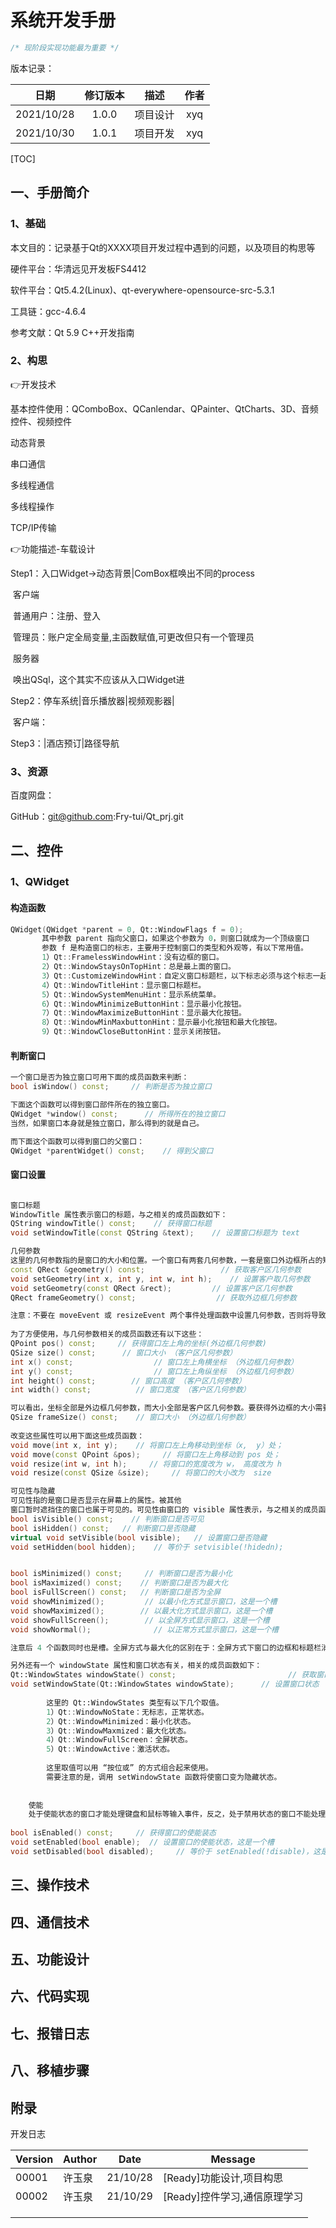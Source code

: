 # 系统开发手册

```c
/* 现阶段实现功能最为重要 */
```

版本记录：

|    日期    | 修订版本 |   描述   | 作者 |
| :--------: | :------: | :------: | :--: |
| 2021/10/28 |  1.0.0   | 项目设计 | xyq  |
| 2021/10/30 |  1.0.1   | 项目开发 | xyq  |

[TOC]

## 一、手册简介

### 1、基础

本文目的：记录基于Qt的XXXX项目开发过程中遇到的问题，以及项目的构思等

硬件平台：华清远见开发板FS4412

软件平台：Qt5.4.2(Linux)、qt-everywhere-opensource-src-5.3.1

工具链：gcc-4.6.4

参考文献：Qt 5.9 C++开发指南

### 2、构思

👉开发技术

基本控件使用：QComboBox、QCanlendar、QPainter、QtCharts、3D、音频控件、视频控件

动态背景

串口通信

多线程通信

多线程操作

TCP/IP传输

👉功能描述-车载设计

Step1：入口Widget→动态背景|ComBox框唤出不同的process

​			  客户端	

​					普通用户：注册、登入

​					管理员：账户定全局变量,主函数赋值,可更改但只有一个管理员

​			  服务器	

​					唤出QSql，这个其实不应该从入口Widget进

Step2：停车系统|音乐播放器|视频观影器|

​			 客户端：

Step3：|酒店预订|路径导航

### 3、资源

百度网盘：

GitHub：git@github.com:Fry-tui/Qt_prj.git

## 二、控件

### 1、QWidget

#### 构造函数

```c++
QWidget(QWidget *parent = 0, Qt::WindowFlags f = 0);  
       其中参数 parent 指向父窗口，如果这个参数为 0，则窗口就成为一个顶级窗口
       参数 f 是构造窗口的标志，主要用于控制窗口的类型和外观等，有以下常用值。
       1）Qt::FramelessWindowHint：没有边框的窗口。
       2）Qt::WindowStaysOnTopHint：总是最上面的窗口。
       3）Qt::CustomizeWindowHint：自定义窗口标题栏，以下标志必须与这个标志一起使用才有效，否则窗口将有默认的标题栏。
       4）Qt::WindowTitleHint：显示窗口标题栏。
       5）Qt::WindowSystemMenuHint：显示系统菜单。
       6）Qt::WindowMinimizeButtonHint：显示最小化按钮。
       7）Qt::WindowMaximizeButtonHint：显示最大化按钮。
       8）Qt::WindowMinMaxbuttonHint：显示最小化按钮和最大化按钮。
       9）Qt::WindowCloseButtonHint：显示关闭按钮。
```

#### 判断窗口

```c++
一个窗口是否为独立窗口可用下面的成员函数来判断：
bool isWindow() const;     // 判断是否为独立窗口  

下面这个函数可以得到窗口部件所在的独立窗口。
QWidget *window() const;      // 所得所在的独立窗口  
当然，如果窗口本身就是独立窗口，那么得到的就是自己。

而下面这个函数可以得到窗口的父窗口：
QWidget *parentWidget() const;    // 得到父窗口  

```

#### 窗口设置

```c++

窗口标题
WindowTitle 属性表示窗口的标题，与之相关的成员函数如下：
QString windowTitle() const;    // 获得窗口标题  
void setWindowTitle(const QString &text);    // 设置窗口标题为 text 

几何参数
这里的几何参数指的是窗口的大小和位置。一个窗口有两套几何参数，一套是窗口外边框所占的矩形区域，另一套是窗口客户区所占的矩形区域。所谓窗口客户区就是窗口中去除边框和标题栏用来显示内容的区域。这两套几何参数分别由两个 QRect 型的属性代表，相关的成员函数如下：
const QRect &geometry() const;                 // 获取客户区几何参数  
void setGeometry(int x, int y, int w, int h);    // 设置客户取几何参数  
void setGeometry(const QRect &rect);         // 设置客户区几何参数  
QRect frameGeometry() const;                  // 获取外边框几何参数 

注意：不要在 moveEvent 或 resizeEvent 两个事件处理函数中设置几何参数，否则将导致无限循环 窗口的几何参数也可以由用户的操作改变，这时也会发送相应的事件。
    
为了方便使用，与几何参数相关的成员函数还有以下这些：
QPoint pos() const;     // 获得窗口左上角的坐标(外边框几何参数)  
QSize size() const;      // 窗口大小 （客户区几何参数）  
int x() const;                  // 窗口左上角横坐标 （外边框几何参数）  
int y() const;                  // 窗口左上角纵坐标 （外边框几何参数）  
int height() const;        // 窗口高度 （客户区几何参数）  
int width() const;          // 窗口宽度 （客户区几何参数） 

可以看出，坐标全部是外边框几何参数，而大小全部是客户区几何参数。要获得外边框的大小需要用下面这个成员函数：
QSize frameSize() const;    // 窗口大小 （外边框几何参数）  
  
改变这些属性可以用下面这些成员函数：
void move(int x, int y);    // 将窗口左上角移动到坐标（x,  y）处；  
void move(const QPoint &pos);     // 将窗口左上角移动到 pos 处；  
void resize(int w, int h);     // 将窗口的宽度改为 w， 高度改为 h  
void resize(const QSize &size);     // 将窗口的大小改为  size 

可见性与隐藏
可见性指的是窗口是否显示在屏幕上的属性。被其他
窗口暂时遮挡住的窗口也属于可见的。可见性由窗口的 visible 属性表示，与之相关的成员函数如下：
bool isVisible() const;    // 判断窗口是否可见  
bool isHidden() const;   // 判断窗口是否隐藏  
virtual void setVisible(bool visible);   // 设置窗口是否隐藏  
void setHidden(bool hidden);    // 等价于 setvisible(!hidedn);


bool isMinimized() const;     // 判断窗口是否为最小化  
bool isMaximized() const;    // 判断窗口是否为最大化  
bool isFullScreen() const;   // 判断窗口是否为全屏  
void showMinimized();         // 以最小化方式显示窗口，这是一个槽  
void showMaximized();        // 以最大化方式显示窗口，这是一个槽  
void showFullScreen();        // 以全屏方式显示窗口，这是一个槽  
void showNormal();              // 以正常方式显示窗口，这是一个槽 

注意后 4 个函数同时也是槽。全屏方式与最大化的区别在于：全屏方式下窗口的边框和标题栏消失，客户区占据整个屏幕。窗口的各种状态仅对独立窗口有效，对窗口部件来说没有意义。

另外还有一个 windowState 属性和窗口状态有关，相关的成员函数如下：
Qt::WindowStates windowState() const;                         // 获取窗口状态  
void setWindowState(Qt::WindowStates windowState);      // 设置窗口状态  
 
        这里的 Qt::WindowStates 类型有以下几个取值。
        1）Qt::WindowNoState：无标志，正常状态。
        2）Qt::WindowMinimized：最小化状态。
        3）Qt::WindowMaxmized：最大化状态。
        4）Qt::WindowFullScreen：全屏状态。
        5）Qt::WindowActive：激活状态。
 
        这里取值可以用 “按位或” 的方式组合起来使用。
        需要注意的是，调用 setWindowState 函数将使窗口变为隐藏状态。
         
        
	使能
	处于使能状态的窗口才能处理键盘和鼠标等输入事件，反之，处于禁用状态的窗口不能处理这些事件。窗口是否处于使能状态由属性 enabled 表示，相关成员函数如下：
 
bool isEnabled() const;     // 获得窗口的使能装态  
void setEnabled(bool enable);  // 设置窗口的使能状态，这是一个槽  
void setDisabled(bool disabled);     // 等价于 setEnabled(!disable)，这是一个槽  


```



## 三、操作技术

## 四、通信技术

## 五、功能设计

## 六、代码实现

## 七、报错日志

## 八、移植步骤

## 附录

开发日志

| Version | Author | Date     | Message                      |
| ------- | ------ | -------- | ---------------------------- |
| 00001   | 许玉泉 | 21/10/28 | [Ready]功能设计,项目构思     |
| 00002   | 许玉泉 | 21/10/29 | [Ready]控件学习,通信原理学习 |
|         |        |          |                              |
|         |        |          |                              |
|         |        |          |                              |

